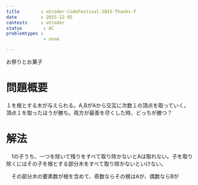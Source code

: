 ```yaml
---
title        : atcoder-CodeFestival-2015-Thanks-F
date         : 2015-12-05
contests     : atcoder
status        : AC
problemtypes :
              - none

---
```


お祭りとお菓子

<!--more-->

# 問題概要

 １を根とする木が与えられる。A,BがAから交互に次数１の頂点を取っていく。頂点１を取ったほうが勝ち。両方が最善を尽くした時、どっちが勝つ？

# 解法

　1の子うち、一つを除いて残りをすべて取り除かないとAは取れない。子を取り除くにはその子を根とする部分木をすべて取り除かないといけない。

　その部分木の要素数が根を含めて、奇数ならその根はAが、偶数ならBが
